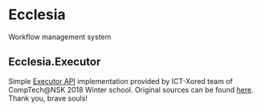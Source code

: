 # Ecclesia

Workflow management system

## Ecclesia.Executor

Simple [Executor API](https://app.swaggerhub.com/apis/alex-ks/ict-executor) implementation provided by ICT-Xored team of CompTech@NSK 2018 Winter school. Original sources can be found [here](https://github.com/alex-ks/comptech-nsk-ict). Thank you, brave souls!
